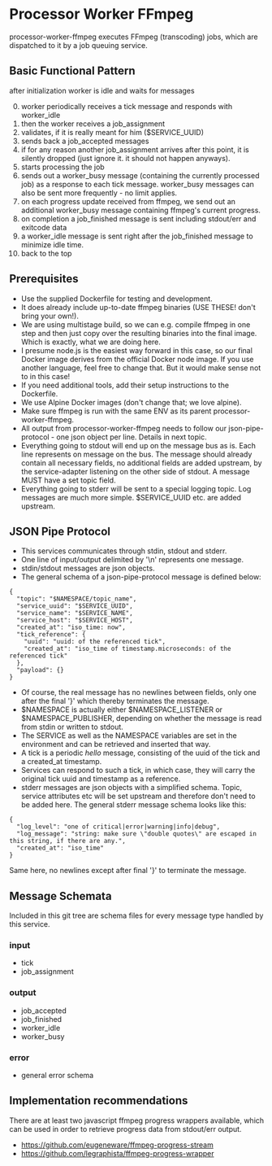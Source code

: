 
# Processor Worker FFmpeg

processor-worker-ffmpeg executes FFmpeg (transcoding) jobs, which are dispatched to it by a job queuing service.

## Basic Functional Pattern

after initialization worker is idle and waits for messages

0. worker periodically receives a tick message and responds with worker_idle
1. then the worker receives a job_assignment
2. validates, if it is really meant for him ($SERVICE_UUID)
3. sends back a job_accepted messages
4. if for any reason another job_assignment arrives after this point, it is silently dropped (just ignore it. it should not happen anyways).
4. starts processing the job
5. sends out a worker_busy message (containing the currently processed job) as a response to each tick message. worker_busy messages can also be sent more frequently - no limit applies.
6. on each progress update received from ffmpeg, we send out an additional worker_busy message containing ffmpeg's current progress.
7. on completion a job_finished message is sent including stdout/err and exitcode data
8. a worker_idle message is sent right after the job_finished message to minimize idle time. 
9. back to the top

## Prerequisites

* Use the supplied Dockerfile for testing and development. 
* It does already include up-to-date ffmpeg binaries (USE THESE! don't bring your own!).
* We are using multistage build, so we can e.g. compile ffmpeg in one step and then just copy over the resulting binaries into the final image. Which is exactly, what we are doing here.
* I presume node.js is the easiest way forward in this case, so our final Docker image derives from the official Docker node image. If you use another language, feel free to change that. But it would make sense not to in this case!
* If you need additional tools, add their setup instructions to the Dockerfile.
* We use Alpine Docker images (don't change that; we love alpine).
* Make sure ffmpeg is run with the same ENV as its parent processor-worker-ffmpeg.
* All output from processor-worker-ffmpeg needs to follow our json-pipe-protocol - one json object per line. Details in next topic.
* Everything going to stdout will end up on the message bus as is. Each line represents on message on the bus. The message should already contain all necessary fields, no additional fields are added  upstream, by the service-adapter listening on the other side of stdout. A message MUST have a set topic field.
* Everything going to stderr will be sent to a special logging topic. Log messages are much more simple. $SERVICE_UUID etc. are added upstream.

## JSON Pipe Protocol

* This services communicates through stdin, stdout and stderr. 
* One line of input/output delimited by '\n' represents one message.
* stdin/stdout messages are json objects.
* The general schema of a json-pipe-protocol message is defined below:
```
{
  "topic": "$NAMESPACE/topic_name",
  "service_uuid": "$SERVICE_UUID",
  "service_name": "$SERVICE_NAME",
  "service_host": "$SERVICE_HOST",
  "created_at": "iso_time: now",
  "tick_reference": {
    "uuid": "uuid: of the referenced tick",
    "created_at": "iso_time of timestamp.microseconds: of the referenced tick"
  },
  "payload": {}
}
```
* Of course, the real message has no newlines between fields, only one after the final '}' which thereby terminates the message.
* $NAMESPACE is actually either $NAMESPACE_LISTENER or $NAMESPACE_PUBLISHER, depending on whether the message is read from stdin or written to stdout.
* The SERVICE as well as the NAMESPACE variables are set in the environment and can be retrieved and inserted that way.
* A tick is a periodic *hello* message, consisting of the uuid of the tick and a created_at timestamp.
* Services can respond to such a tick, in which case, they will carry the original tick uuid and timestamp as a reference.
* stderr messages are json objects with a simplified schema. Topic, service attributes etc will be set upstream and therefore don't need to be added here. The general stderr message schema looks like this:
```
{
  "log_level": "one of critical|error|warning|info|debug",
  "log_message": "string: make sure \"double quotes\" are escaped in this string, if there are any.",
  "created_at": "iso_time"
}
```
Same here, no newlines except after final '}' to terminate the message.

## Message Schemata

Included in this git tree are schema files for every message type handled by this service.

### input

* tick
* job_assignment

### output

* job_accepted
* job_finished
* worker_idle
* worker_busy

### error

* general error schema

## Implementation recommendations

There are at least two javascript ffmpeg progress wrappers available, which can be used in order to retrieve progress data from stdout/err output.

* https://github.com/eugeneware/ffmpeg-progress-stream
* https://github.com/legraphista/ffmpeg-progress-wrapper
